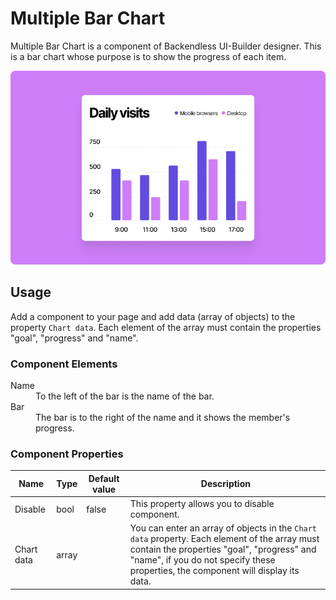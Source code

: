 # Multiple Bar Chart

Multiple Bar Chart is a component of Backendless UI-Builder designer. This is a bar chart whose purpose is to show the progress of each item.

<p align="center">
  <img src="./thumbnail.png" alt="main thumbnail" width="780"/>
</p>

## Usage

Add a component to your page and add data (array of objects) to the property `Chart data`. Each element of the array must contain the properties "goal", "progress" and "name".

### Component Elements

<dl>
<dt>Name</dt>
<dd>To the left of the bar is the name of the bar.</dd>
<dt>Bar</dt>
<dd>The bar is to the right of the name and it shows the member's progress.</dd>
</dl>

### Component Properties

  Name               | Type       | Default value      | Description
 --------------------|------------|--------------------|-------------------------------------------------------------------------------------
  Disable            | bool       | false              | This property allows you to disable component.
  Chart data         | array      |                    | You can enter an array of objects in the `Chart data` property. Each element of the array must contain the properties "goal", "progress" and "name", if you do not specify these properties, the component will display its data.
